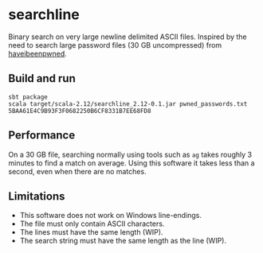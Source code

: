 # searchline
Binary search on very large newline delimited ASCII files.
Inspired by the need to search large password files (30 GB uncompressed) from [haveibeenpwned](https://haveibeenpwned.com/Passwords).

## Build and run
```
sbt package
scala target/scala-2.12/searchline_2.12-0.1.jar pwned_passwords.txt 5BAA61E4C9B93F3F0682250B6CF8331B7EE68FD8
```

## Performance
On a 30 GB file, searching normally using tools such as `ag` takes roughly 3 minutes to find a match on average.
Using this software it takes less than a second, even when there are no matches.

## Limitations
- This software does not work on Windows line-endings.
- The file must only contain ASCII characters.
- The lines must have the same length (WIP).
- The search string must have the same length as the line (WIP).
